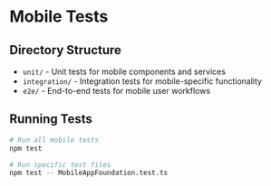 # Mobile Tests

## Directory Structure

- `unit/` - Unit tests for mobile components and services
- `integration/` - Integration tests for mobile-specific functionality
- `e2e/` - End-to-end tests for mobile user workflows

## Running Tests

```bash
# Run all mobile tests
npm test

# Run specific test files
npm test -- MobileAppFoundation.test.ts
```
